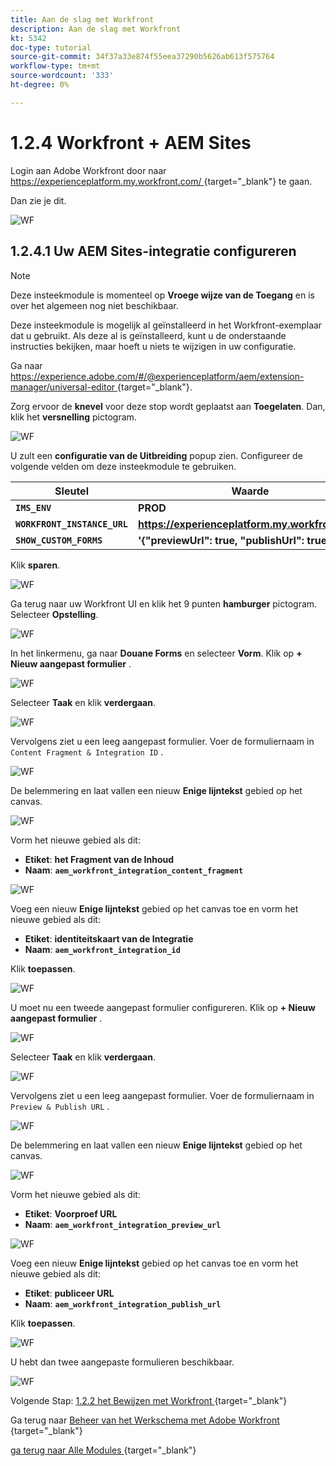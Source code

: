 ```yaml
---
title: Aan de slag met Workfront
description: Aan de slag met Workfront
kt: 5342
doc-type: tutorial
source-git-commit: 34f37a33e874f55eea37290b5626ab613f575764
workflow-type: tm+mt
source-wordcount: '333'
ht-degree: 0%

---
```


# 1.2.4 Workfront + AEM Sites

Login aan Adobe Workfront door naar [ https://experienceplatform.my.workfront.com/ ](https://experienceplatform.my.workfront.com/){target="_blank"} te gaan.

Dan zie je dit.

![ WF ](./images/wfb1.png)

## 1.2.4.1 Uw AEM Sites-integratie configureren

>[!NOTE]
>
>Deze insteekmodule is momenteel op **Vroege wijze van de Toegang** en is over het algemeen nog niet beschikbaar.
>
>Deze insteekmodule is mogelijk al geïnstalleerd in het Workfront-exemplaar dat u gebruikt. Als deze al is geïnstalleerd, kunt u de onderstaande instructies bekijken, maar hoeft u niets te wijzigen in uw configuratie.

Ga naar [ https://experience.adobe.com/#/@experienceplatform/aem/extension-manager/universal-editor ](https://experience.adobe.com/#/@experienceplatform/aem/extension-manager/universal-editor){target="_blank"}.

Zorg ervoor de **knevel** voor deze stop wordt geplaatst aan **Toegelaten**. Dan, klik het **versnelling** pictogram.

![ WF ](./images/wfb8.png)

U zult een **configuratie van de Uitbreiding** popup zien. Configureer de volgende velden om deze insteekmodule te gebruiken.

| Sleutel | Waarde |
| --------------- | ------------------------------ | 
| **`IMS_ENV`** | **PROD** |
| **`WORKFRONT_INSTANCE_URL`** | **https://experienceplatform.my.workfront.com** |
| **`SHOW_CUSTOM_FORMS`** | **&#39;{&quot;previewUrl&quot;: true, &quot;publishUrl&quot;: true}&#39;** |

Klik **sparen**.

![ WF ](./images/wfb8.png)

Ga terug naar uw Workfront UI en klik het 9 punten **hamburger** pictogram. Selecteer **Opstelling**.

![ WF ](./images/wfb9.png)

In het linkermenu, ga naar **Douane Forms** en selecteer **Vorm**. Klik op **+ Nieuw aangepast formulier** .

![ WF ](./images/wfb10.png)

Selecteer **Taak** en klik **verdergaan**.

![ WF ](./images/wfb11.png)

Vervolgens ziet u een leeg aangepast formulier. Voer de formuliernaam in `Content Fragment & Integration ID` .

![ WF ](./images/wfb12.png)

De belemmering en laat vallen een nieuw **Enige lijntekst** gebied op het canvas.

![ WF ](./images/wfb13.png)

Vorm het nieuwe gebied als dit:

- **Etiket**: **het Fragment van de Inhoud**
- **Naam**: **`aem_workfront_integration_content_fragment`**

![ WF ](./images/wfb14.png)

Voeg een nieuw **Enige lijntekst** gebied op het canvas toe en vorm het nieuwe gebied als dit:

- **Etiket**: **identiteitskaart van de Integratie**
- **Naam**: **`aem_workfront_integration_id`**

Klik **toepassen**.

![ WF ](./images/wfb15.png)

U moet nu een tweede aangepast formulier configureren. Klik op **+ Nieuw aangepast formulier** .

![ WF ](./images/wfb10.png)

Selecteer **Taak** en klik **verdergaan**.

![ WF ](./images/wfb11.png)

Vervolgens ziet u een leeg aangepast formulier. Voer de formuliernaam in `Preview & Publish URL` .

![ WF ](./images/wfb16.png)

De belemmering en laat vallen een nieuw **Enige lijntekst** gebied op het canvas.

![ WF ](./images/wfb17.png)

Vorm het nieuwe gebied als dit:

- **Etiket**: **Voorproef URL**
- **Naam**: **`aem_workfront_integration_preview_url`**

![ WF ](./images/wfb18.png)

Voeg een nieuw **Enige lijntekst** gebied op het canvas toe en vorm het nieuwe gebied als dit:

- **Etiket**: **publiceer URL**
- **Naam**: **`aem_workfront_integration_publish_url`**

Klik **toepassen**.

![ WF ](./images/wfb19.png)

U hebt dan twee aangepaste formulieren beschikbaar.

![ WF ](./images/wfb20.png)

Volgende Stap: [ 1.2.2 het Bewijzen met Workfront ](./ex2.md){target="_blank"}

Ga terug naar [ Beheer van het Werkschema met Adobe Workfront ](./workfront.md){target="_blank"}

[ ga terug naar Alle Modules ](./../../../overview.md){target="_blank"}
